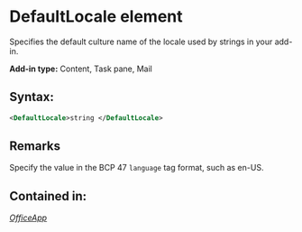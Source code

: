 
# DefaultLocale element
Specifies the default culture name of the locale used by strings in your add-in.

 **Add-in type:** Content, Task pane, Mail


## Syntax:


```XML
<DefaultLocale>string </DefaultLocale>
```


## Remarks

Specify the value in the BCP 47  `language` tag format, such as en-US.


## Contained in:

 _[OfficeApp](../reference/manifest/officeapp-element.md)_

